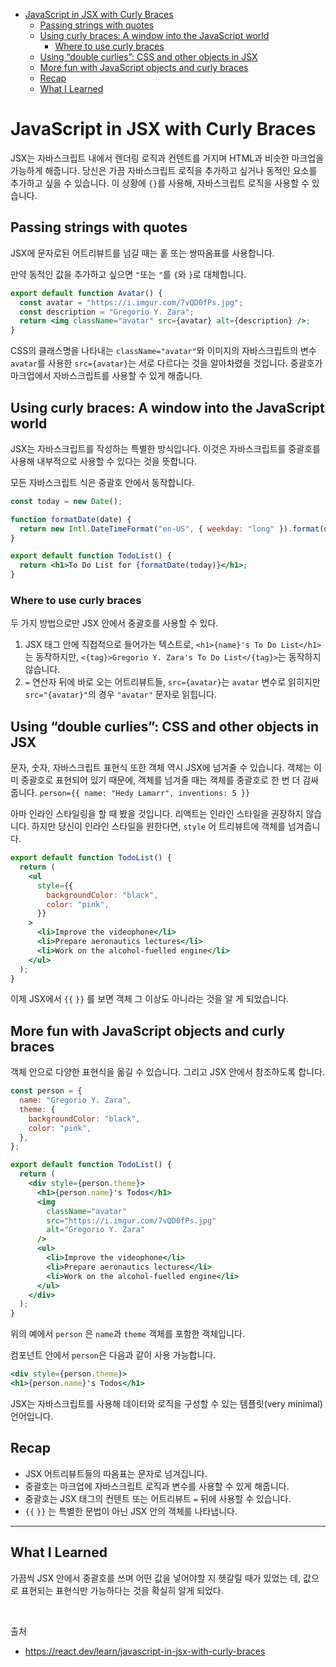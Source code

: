 - [JavaScript in JSX with Curly Braces](#javascript-in-jsx-with-curly-braces)
  - [Passing strings with quotes](#passing-strings-with-quotes)
  - [Using curly braces: A window into the JavaScript world](#using-curly-braces-a-window-into-the-javascript-world)
    - [Where to use curly braces](#where-to-use-curly-braces)
  - [Using “double curlies”: CSS and other objects in JSX](#using-double-curlies-css-and-other-objects-in-jsx)
  - [More fun with JavaScript objects and curly braces](#more-fun-with-javascript-objects-and-curly-braces)
  - [Recap](#recap)
  - [What I Learned](#what-i-learned)

# JavaScript in JSX with Curly Braces

JSX는 자바스크립트 내에서 렌더링 로직과 컨텐트를 가지며 HTML과 비슷한 마크업을 가능하게 해줍니다.
당신은 가끔 자바스크립트 로직을 추가하고 싶거나 동적인 요소를 추가하고 싶을 수 있습니다.
이 상황에 `{}`를 사용해, 자바스크립트 로직을 사용할 수 있습니다.

## Passing strings with quotes

JSX에 문자로된 어트리뷰트를 넘길 때는 홑 또는 쌍따옴표를 사용합니다.

만약 동적인 값을 추가하고 싶으면 `"`또는 `"`를 `{`와 `}`로 대체합니다.

```jsx
export default function Avatar() {
  const avatar = "https://i.imgur.com/7vQD0fPs.jpg";
  const description = "Gregorio Y. Zara";
  return <img className="avatar" src={avatar} alt={description} />;
}
```

CSS의 클래스명을 나타내는 `className="avatar"`와 이미지의 자바스크립트의 변수 `avatar`를 사용한 `src={avatar}`는 서로 다르다는 것을 알아차렸을 것입니다.
중괄호가 마크업에서 자바스크립트를 사용할 수 있게 해줍니다.

## Using curly braces: A window into the JavaScript world

JSX는 자바스크립트를 작성하는 특별한 방식입니다. 이것은 자바스크립트를 중괄호를 사용해 내부적으로 사용할 수 있다는 것을 뜻합니다.

모든 자바스크립트 식은 중괄호 안에서 동작합니다.

```jsx
const today = new Date();

function formatDate(date) {
  return new Intl.DateTimeFormat("en-US", { weekday: "long" }).format(date);
}

export default function TodoList() {
  return <h1>To Do List for {formatDate(today)}</h1>;
}
```

### Where to use curly braces

두 가지 방법으로만 JSX 안에서 중괄호를 사용할 수 있다.

1. JSX 태그 안에 직접적으로 들어가는 텍스트로, `<h1>{name}'s To Do List</h1>`는 동작하지만, `<{tag}>Gregorio Y. Zara's To Do List</{tag}>`는 동작하지 않습니다.
2. `=` 연산자 뒤에 바로 오는 어트리뷰트들, `src={avatar}`는 `avatar` 변수로 읽히지만 `src="{avatar}"`의 경우 `"avatar"` 문자로 읽힙니다.

## Using “double curlies”: CSS and other objects in JSX

문자, 숫자, 자바스크립트 표현식 또한 객체 역시 JSX에 넘겨줄 수 있습니다.
객체는 이미 중괄호로 표현되어 있기 때문에, 객체를 넘겨줄 때는 객체를 중괄호로 한 번 더 감싸줍니다.
`person={{ name: "Hedy Lamarr", inventions: 5 }}`

아마 인라인 스타일링을 할 때 봤을 것입니다.
리액트는 인라인 스타일을 권장하지 않습니다. 하지만 당신이 인라인 스타일을 원한다면, `style` 어 트리뷰트에 객체를 넘겨줍니다.

```jsx
export default function TodoList() {
  return (
    <ul
      style={{
        backgroundColor: "black",
        color: "pink",
      }}
    >
      <li>Improve the videophone</li>
      <li>Prepare aeronautics lectures</li>
      <li>Work on the alcohol-fuelled engine</li>
    </ul>
  );
}
```

이제 JSX에서 `{{` `}}` 를 보면 객체 그 이상도 아니라는 것을 알 게 되었습니다.

## More fun with JavaScript objects and curly braces

객체 안으로 다양한 표현식을 옮길 수 있습니다. 그리고 JSX 안에서 참조하도록 합니다.

```jsx
const person = {
  name: "Gregorio Y. Zara",
  theme: {
    backgroundColor: "black",
    color: "pink",
  },
};

export default function TodoList() {
  return (
    <div style={person.theme}>
      <h1>{person.name}'s Todos</h1>
      <img
        className="avatar"
        src="https://i.imgur.com/7vQD0fPs.jpg"
        alt="Gregorio Y. Zara"
      />
      <ul>
        <li>Improve the videophone</li>
        <li>Prepare aeronautics lectures</li>
        <li>Work on the alcohol-fuelled engine</li>
      </ul>
    </div>
  );
}
```

위의 예에서 `person` 은 `name`과 `theme` 객체를 포함한 객체입니다.

컴포넌트 안에서 `person`은 다음과 같이 사용 가능합니다.

```jsx
<div style={person.theme}>
<h1>{person.name}'s Todos</h1>
```

JSX는 자바스크립트를 사용해 데이터와 로직을 구성할 수 있는 템플릿(very minimal) 언어입니다.

## Recap

- JSX 어트리뷰트들의 따옴표는 문자로 넘겨집니다.
- 중괄호는 마크업에 자바스크립트 로직과 변수를 사용할 수 있게 해줍니다.
- 중괄호는 JSX 태그의 컨텐트 또는 어트리뷰트 `=` 뒤에 사용할 수 있습니다.
- `{{` `}}` 는 특별한 문법이 아닌 JSX 안의 객체를 나타냅니다.

---

## What I Learned

가끔씩 JSX 안에서 중괄호를 쓰며 어떤 값을 넣어야할 지 헷갈릴 때가 있었는 데, 값으로 표현되는 표현식만 가능하다는 것을 확실히 알게 되었다.

<br>

출처

- https://react.dev/learn/javascript-in-jsx-with-curly-braces
